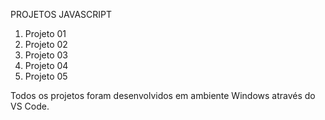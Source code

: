 PROJETOS JAVASCRIPT

01. Projeto 01
02. Projeto 02
03. Projeto 03
04. Projeto 04
05. Projeto 05

Todos os projetos foram desenvolvidos em ambiente Windows através do VS Code.
